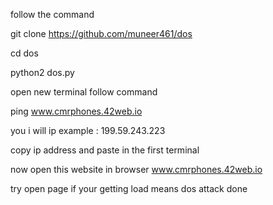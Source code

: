 follow the command

  git clone https://github.com/muneer461/dos
  
  
  cd dos
  
  
  python2 dos.py
 
open new terminal  follow command 


   ping www.cmrphones.42web.io  
   
   
you i will ip example : 199.59.243.223


copy ip address and paste  in the first terminal 


now open this website  in browser www.cmrphones.42web.io  


try open page if your getting load means dos attack  done
